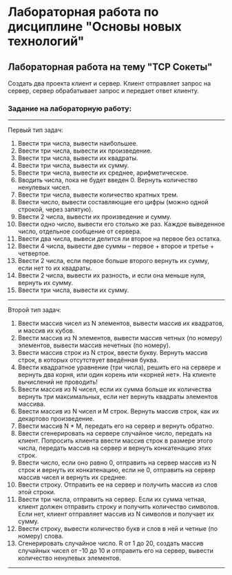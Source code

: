 # Лабораторная работа по дисциплине "Основы новых технологий"
## Лабораторная работа на тему "TCP Сокеты"
Создать два проекта клиент и сервер. Клиент отправляет запрос на сервер, сервер обрабатывает запрос и передает ответ клиенту.
### Задание на лабораторную работу:

---
Первый тип задач:

1. Ввести три числа, вывести наибольшее.
2. Ввести три числа, вывести их произведение.
3. Ввести три числа, вывести их квадраты.
4. Ввести три числа, вывести их сумму.
5. Ввести три числа, вывести их среднее, арифметическое.
6. Вводить числа, пока не будет введен 0. Вернуть количество ненулевых чисел.
7. Ввести три числа, вывести количество кратных трем.
8. Ввести число, вывести составляющие его цифры (можно одной строкой, через запятую).
9. Ввести 2 числа, вывести их произведение и сумму.
10. Ввести одно число, вывести его столько же раз. Каждое выведенное число, отдельное сообщение от сервера.
11. Ввести два числа, вывеси делится ли второе на первое без остатка.
12. Ввести 4 числа, вывести две суммы – первое + второе и третье + четвертое.
13. Ввести 2 числа, если первое больше второго вернуть их сумму, если нет то их квадраты.
14. Ввести 2 числа, вывести их разность, и если она меньше нуля, вернуть их сумму.
15. Ввести три числа, вывести их сумму.

---
Второй тип задач:

1. Ввести массив чисел из N элементов, вывести массив их квадратов, и массив их кубов.
2. Ввести массив из N элементов, вывести массив четных (по номеру) элементов, вывести массив нечетных (по номеру).
3. Ввести массив строк из N строк, ввести букву. Вернуть массив строк, в которых отсутствует введённая буква.
4. Ввести квадратное уравнение (три числа), решить его на сервере и вернуть два корня, или один корень или «корней нет». На клиенте вычислений не проводить!
5. Ввести массив из N чисел, если их сумма больше их количества вернуть три максимальных, если нет вернуть квадраты элементов массива.
6. Ввести массив из N чисел и M строк. Вернуть массив строк, как их декартово произведение.
7. Ввести массив N * M, передать его на сервер и вернуть обратно.
8. Ввести сгенерировать на сервере случайное число, передать на клиент. Попросить клиента ввести массив строк в размере этого числа, передать массив на сервер и вернуть конкатенацию этих строк.
9. Ввести число, если оно равно 0, отправить на сервер массив из N строк и вернуть их конкатенацию, если не 0, отправить на сервер массив чисел и вернуть их среднее.
10. Ввести строку. Отправить ее на сервер и получить массив из слов этой строки.
11. Ввести три числа, отправить на сервер. Если их сумма четная, клиент должен отправить строку и получить количество символов. Если нет, клиент отправляет массив из N символов и получает их сумму.
12. Ввести строку, вывести количество букв и слов в ней и четные (по номеру) слова.
13. Сгенерировать случайное число. R от 1 до 20, создать массив случайных чисел от -10 до 10 и отправить его на сервер, вывести количество ненулевых элементов.

---
